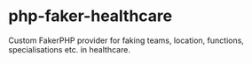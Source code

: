# php-faker-healthcare
Custom FakerPHP provider for faking teams, location, functions, specialisations etc. in healthcare.
